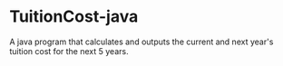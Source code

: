 # TuitionCost-java
A java program that calculates and outputs the current and next year's tuition cost for the next 5 years.
